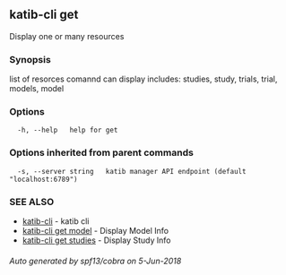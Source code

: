 ## katib-cli get

Display one or many resources

### Synopsis

list of resorces comannd can display includes: studies, study, trials, trial, models, model

### Options

```
  -h, --help   help for get
```

### Options inherited from parent commands

```
  -s, --server string   katib manager API endpoint (default "localhost:6789")
```

### SEE ALSO

* [katib-cli](katib-cli.md)	 - katib cli
* [katib-cli get model](katib-cli_get_model.md)	 - Display Model Info
* [katib-cli get studies](katib-cli_get_studies.md)	 - Display Study lnfo

###### Auto generated by spf13/cobra on 5-Jun-2018
